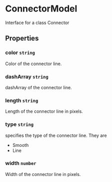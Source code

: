 # ConnectorModel

Interface for a class Connector

## Properties

### color `string`

Color of the connector line.

### dashArray `string`

dashArray of the connector line.

### length `string`

Length of the connector line in pixels.

### type `string`

specifies the type of the connector line. They are
* Smooth
* Line

### width `number`

Width of the connector line in pixels.
